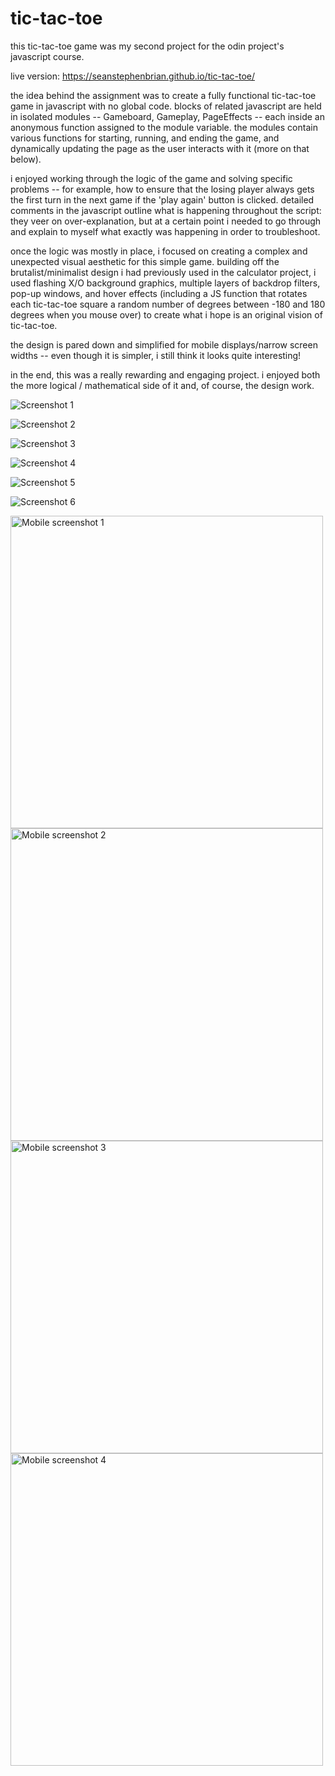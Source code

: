 # tic-tac-toe

this tic-tac-toe game was my second project for the odin project's javascript course.

live version: https://seanstephenbrian.github.io/tic-tac-toe/

the idea behind the assignment was to create a fully functional tic-tac-toe game in 
javascript with no global code. blocks of related javascript are held in isolated modules -- Gameboard, Gameplay, PageEffects -- each inside an anonymous function assigned to the module
variable. the modules contain various functions for starting, running, and ending the game,
and dynamically updating the page as the user interacts with it (more on that below).

i enjoyed working through the logic of the game and solving specific problems -- for example,
how to ensure that the losing player always gets the first turn in the next game if the 
'play again' button is clicked. detailed comments in the javascript outline what is
happening throughout the script: they veer on over-explanation, but at a certain point i needed
to go through and explain to myself what exactly was happening in order to troubleshoot.

once the logic was mostly in place, i focused on creating a complex and unexpected
visual aesthetic for this simple game. building off the brutalist/minimalist design i had
previously used in the calculator project, i used flashing X/O background graphics, multiple layers of backdrop filters, pop-up windows, and hover effects (including a JS function that rotates each
tic-tac-toe square a random number of degrees between -180 and 180 degrees when you mouse over)
to create what i hope is an original vision of tic-tac-toe.

the design is pared down and simplified for mobile displays/narrow screen widths -- even though it
is simpler, i still think it looks quite interesting!

in the end, this was a really rewarding and engaging project. i enjoyed both the more logical
/ mathematical side of it and, of course, the design work.

![Screenshot 1](https://raw.githubusercontent.com/seanstephenbrian/tic-tac-toe/main/img/screenshots/screenshot-1.png)

![Screenshot 2](https://raw.githubusercontent.com/seanstephenbrian/tic-tac-toe/main/img/screenshots/screenshot-2.png)

![Screenshot 3](https://raw.githubusercontent.com/seanstephenbrian/tic-tac-toe/main/img/screenshots/screenshot-3.png)

![Screenshot 4](https://raw.githubusercontent.com/seanstephenbrian/tic-tac-toe/main/img/screenshots/screenshot-4.png)

![Screenshot 5](https://raw.githubusercontent.com/seanstephenbrian/tic-tac-toe/main/img/screenshots/screenshot-5.png)

![Screenshot 6](https://raw.githubusercontent.com/seanstephenbrian/tic-tac-toe/main/img/screenshots/screenshot-6.png)

<img src="https://raw.githubusercontent.com/seanstephenbrian/tic-tac-toe/main/img/screenshots/mobile-1.png" alt="Mobile screenshot 1" width="500"/>

<img src="https://raw.githubusercontent.com/seanstephenbrian/tic-tac-toe/main/img/screenshots/mobile-2.png" alt="Mobile screenshot 2" width="500"/>

<img src="https://raw.githubusercontent.com/seanstephenbrian/tic-tac-toe/main/img/screenshots/mobile-3.png" alt="Mobile screenshot 3" width="500"/>

<img src="https://raw.githubusercontent.com/seanstephenbrian/tic-tac-toe/main/img/screenshots/mobile-4.png" alt="Mobile screenshot 4" width="500"/>